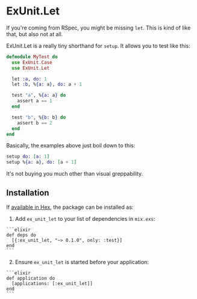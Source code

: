 # ExUnit.Let

If you're coming from RSpec, you might be missing `let`. This is kind of like that, but also not at all.

ExUnit.Let is a really tiny shorthand for `setup`. It allows you to test like this:

```elixir
defmodule MyTest do
  use ExUnit.Case
  use ExUnit.Let

  let :a, do: 1
  let :b, %{a: a}, do: a + 1

  test "a", %{a: a} do
    assert a == 1
  end

  test "b", %{b: b} do
    assert b == 2
  end
end
```

Basically, the examples above just boil down to this:

```elixir
setup do: [a: 1]
setup %{a: a}, do: [a + 1]
```

It's not buying you much other than visual greppability.

## Installation

If [available in Hex](https://hex.pm/docs/publish), the package can be installed as:

  1. Add `ex_unit_let` to your list of dependencies in `mix.exs`:

    ```elixir
    def deps do
      [{:ex_unit_let, "~> 0.1.0", only: :test}]
    end
    ```

  2. Ensure `ex_unit_let` is started before your application:

    ```elixir
    def application do
      [applications: [:ex_unit_let]]
    end
    ```
